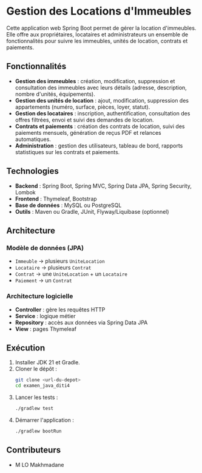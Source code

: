 # Gestion des Locations d'Immeubles

Cette application web Spring Boot permet de gérer la location d'immeubles. Elle offre aux propriétaires, locataires et administrateurs un ensemble de fonctionnalités pour suivre les immeubles, unités de location, contrats et paiements.

## Fonctionnalités

- **Gestion des immeubles** : création, modification, suppression et consultation des immeubles avec leurs détails (adresse, description, nombre d'unités, équipements).
- **Gestion des unités de location** : ajout, modification, suppression des appartements (numéro, surface, pièces, loyer, statut).
- **Gestion des locataires** : inscription, authentification, consultation des offres filtrées, envoi et suivi des demandes de location.
- **Contrats et paiements** : création des contrats de location, suivi des paiements mensuels, génération de reçus PDF et relances automatiques.
- **Administration** : gestion des utilisateurs, tableau de bord, rapports statistiques sur les contrats et paiements.

## Technologies

- **Backend** : Spring Boot, Spring MVC, Spring Data JPA, Spring Security, Lombok
- **Frontend** : Thymeleaf, Bootstrap
- **Base de données** : MySQL ou PostgreSQL
- **Outils** : Maven ou Gradle, JUnit, Flyway/Liquibase (optionnel)

## Architecture

### Modèle de données (JPA)

- `Immeuble` → plusieurs `UniteLocation`
- `Locataire` → plusieurs `Contrat`
- `Contrat` → une `UniteLocation` + un `Locataire`
- `Paiement` → un `Contrat`

### Architecture logicielle

- **Controller** : gère les requêtes HTTP
- **Service** : logique métier
- **Repository** : accès aux données via Spring Data JPA
- **View** : pages Thymeleaf

## Exécution

1. Installer JDK 21 et Gradle.
2. Cloner le dépôt :
   ```bash
   git clone <url-du-depot>
   cd examen_java_diti4
   ```
3. Lancer les tests :
   ```bash
   ./gradlew test
   ```
4. Démarrer l'application :
   ```bash
   ./gradlew bootRun
   ```

## Contributeurs

- M LO Makhmadane

